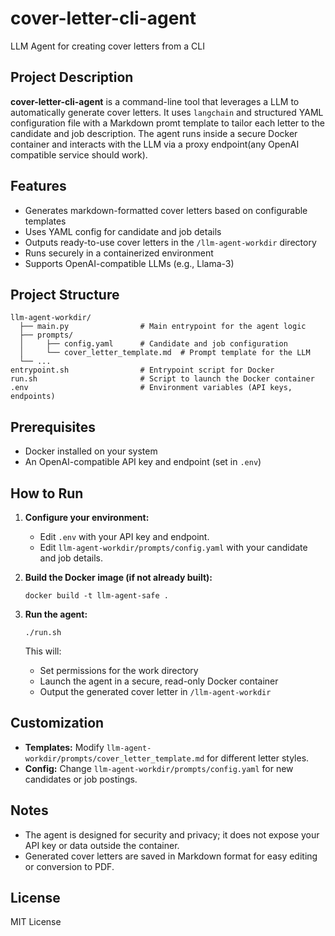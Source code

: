 # cover-letter-cli-agent

LLM Agent for creating cover letters from a CLI

## Project Description

**cover-letter-cli-agent** is a command-line tool that leverages a LLM to automatically generate cover letters. It uses `langchain` and structured  YAML configuration file with a Markdown promt template to tailor each letter to the candidate and job description. The agent runs inside a secure Docker container and interacts with the LLM via a proxy endpoint(any OpenAI compatible service should work).

## Features

- Generates markdown-formatted cover letters based on configurable templates
- Uses YAML config for candidate and job details
- Outputs ready-to-use cover letters in the `/llm-agent-workdir` directory
- Runs securely in a containerized environment
- Supports OpenAI-compatible LLMs (e.g., Llama-3)

## Project Structure

```
llm-agent-workdir/
  ├── main.py                # Main entrypoint for the agent logic
  ├── prompts/
  │     ├── config.yaml      # Candidate and job configuration
  │     └── cover_letter_template.md  # Prompt template for the LLM
  └── ...
entrypoint.sh                # Entrypoint script for Docker
run.sh                       # Script to launch the Docker container
.env                         # Environment variables (API keys, endpoints)
```

## Prerequisites

- Docker installed on your system
- An OpenAI-compatible API key and endpoint (set in `.env`)

## How to Run

1. **Configure your environment:**
   - Edit `.env` with your API key and endpoint.
   - Edit `llm-agent-workdir/prompts/config.yaml` with your candidate and job details.

2. **Build the Docker image (if not already built):**
   ```
   docker build -t llm-agent-safe .
   ```

3. **Run the agent:**
   ```
   ./run.sh
   ```

   This will:
   - Set permissions for the work directory
   - Launch the agent in a secure, read-only Docker container
   - Output the generated cover letter in `/llm-agent-workdir` 

## Customization

- **Templates:** Modify `llm-agent-workdir/prompts/cover_letter_template.md` for different letter styles.
- **Config:** Change `llm-agent-workdir/prompts/config.yaml` for new candidates or job postings.

## Notes

- The agent is designed for security and privacy; it does not expose your API key or data outside the container.
- Generated cover letters are saved in Markdown format for easy editing or conversion to PDF.

## License

MIT License
